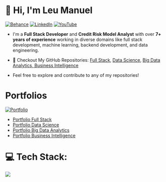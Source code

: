 # 👋 Hi, I'm Leu Manuel


[![Behance](https://img.shields.io/badge/Behance-1769ff?logo=behance&logoColor=white)](https://behance.net/leumanuel.vercel.app) [![LinkedIn](https://img.shields.io/badge/LinkedIn-%230077B5.svg?logo=linkedin&logoColor=white)](https://linkedin.com/in/https://www.linkedin.com/in/leu-manuel/) [![YouTube](https://img.shields.io/badge/YouTube-%23FF0000.svg?logo=YouTube&logoColor=white)](https://youtube.com/@https://www.youtube.com/@leua.manuel5180) 

- I'm a **Full Stack Developer** and **Credit Risk Model Analyst** with over **7+ years of experience** working in diverse domains like full stack development, machine learning, backend development, and data engineering.

-  💼 Checkout My GitHub Repositories: [Full Stack](https://github.com/your-username/system-design), [Data Science](https://github.com/your-username/low-level-design), [Big Data Analytics](https://github.com/your-username/leetcode-solutions),[ Business Intelligence](https://github.com/your-username/behavioral-interviews)

- Feel free to explore and contribute to any of my repositories!

<!-- Image Map Generated by http://www.image-map.net/ -->
# Portfolios

[![Portfolio](https://github.com/Leupesquisa/Leupesquisa/blob/main/leumanuel_diagram.png)](https://github.com/Leupesquisa/FullStack-Development)

- [Portfolio Full Stack](https://github.com/Leupesquisa/FullStack-Development)
- [Portfolio Data Science](https://github.com/Leupesquisa/Portfolio-DataScience)
- [Portfolio Big Data Analytics](https://github.com/Leupesquisa/BigDataAnalytics)
- [Portfolio Business Intelligence](https://github.com/Leupesquisa/Portfolio-BI)


# 💻 Tech Stack:
![](https://github-readme-stats.vercel.app/api/top-langs/?username=Leupesquisa&theme=dark&hide_border=false&include_all_commits=false&count_private=false&layout=compact)

